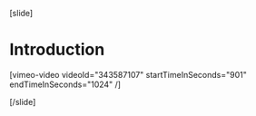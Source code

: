 [slide]
# Introduction

[vimeo-video videoId="343587107" startTimeInSeconds="901" endTimeInSeconds="1024" /]

[/slide]